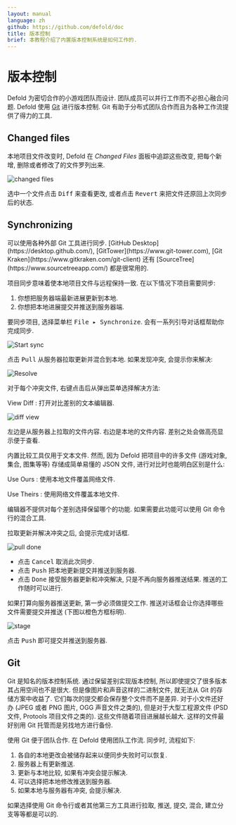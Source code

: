 ```yaml
---
layout: manual
language: zh
github: https://github.com/defold/doc
title: 版本控制
brief: 本教程介绍了内置版本控制系统是如何工作的.
---
```


# 版本控制

Defold 为密切合作的小游戏团队而设计. 团队成员可以并行工作而不必担心融合问题. Defold 使用 [Git](https://git-scm.com) 进行版本控制. Git 有助于分布式团队合作而且为各种工作流提供了得力的工具.

## Changed files

本地项目文件改变时, Defold 在 *Changed Files* 面板中追踪这些改变, 把每个新增, 删除或者修改了的文件罗列出来.

![changed files](/manuals/images/workflow/changed_files.png)

选中一个文件点击 <kbd>Diff</kbd> 来查看更改, 或者点击 <kbd>Revert</kbd> 来把文件还原回上次同步后的状态.

## Synchronizing

<div class='sidenote' markdown='1'>
可以使用各种外部 Git 工具进行同步. [GitHub Desktop](https://desktop.github.com/), [GitTower](https://www.git-tower.com), [Git Kraken](https://www.gitkraken.com/git-client) 还有 [SourceTree](https://www.sourcetreeapp.com/) 都是很常用的.
</div>

项目同步意味着使本地项目文件与远程保持一致. 在以下情况下项目需要同步:

1. 你想把服务器端最新进展更新到本地.
2. 你想把本地进展提交并推送到服务器端.

要同步项目, 选择菜单栏 <kbd>File ▸ Synchronize</kbd>. 会有一系列引导对话框帮助你完成同步.

![Start sync](/manuals/images/workflow/sync.png)

点击 <kbd>Pull</kbd> 从服务器拉取更新并混合到本地. 如果发现冲突, 会提示你来解决:

![Resolve](/manuals/images/workflow/resolve.png)

对于每个冲突文件, 右键点击后从弹出菜单选择解决方法:

View Diff
: 打开对比差别的文本编辑器.

  ![diff view](/manuals/images/workflow/diff.png)

  左边是从服务器上拉取的文件内容. 右边是本地的文件内容. 差别之处会做高亮显示便于查看.

  内置比较工具仅用于文本文件. 然而, 因为 Defold 把项目中的许多文件 (游戏对象, 集合, 图集等等) 存储成简单易懂的 JSON 文件, 进行对比时也能明白区别是什么:

Use Ours
: 使用本地文件覆盖网络文件.

Use Theirs
: 使用网络文件覆盖本地文件.

<div class='sidenote' markdown='1'>
编辑器不提供对每个差别选择保留哪个的功能. 如果需要此功能可以使用 Git 命令行的混合工具.
</div>

拉取更新并解决冲突之后, 会提示完成对话框.

![pull done](/manuals/images/workflow/push.png)

* 点击 <kbd>Cancel</kbd> 取消此次同步.
* 点击 <kbd>Push</kbd> 把本地更新提交并推送到服务器.
* 点击 <kbd>Done</kbd> 接受服务器更新和冲突解决, 只是不再向服务器推送结果. 推送的工作随时可以进行.

如果打算向服务器推送更新, 第一步必须做提交工作. 推送对话框会让你选择哪些文件需要提交并推送 (下图以橙色方框标明).

![stage](/manuals/images/workflow/stage.png)

点击 <kbd>Push</kbd> 即可提交并推送到服务器.

## Git

Git 是知名的版本控制系统. 通过保留差别实现版本控制, 所以即使提交了很多版本其占用空间也不是很大. 但是像图片和声音这样的二进制文件, 就无法从 Git 的存储方案中收益了. 它们每次的提交都会保存整个文件而不是差异. 对于小文件还好办 (JPEG 或者 PNG 图片, OGG 声音文件之类的), 但是对于大型工程源文件 (PSD 文件, Protools 项目文件之类的). 这些文件随着项目进展越长越大. 这样的文件最好别用 Git 托管而是另找地方进行备份.

使用 Git 便于团队合作. 在 Defold 使用团队工作流. 同步时, 流程如下:

1. 各自的本地更改会被储存起来以便同步失败时可以恢复.
2. 服务器上有更新推送.
3. 更新与本地比较, 如果有冲突会提示解决.
4. 可以选择把本地修改推送到服务器.
5. 如果本地与服务器有冲突, 会提示解决.

如果选择使用 Git 命令行或者其他第三方工具进行拉取, 推送, 提交, 混合, 建立分支等等都是可以的.
